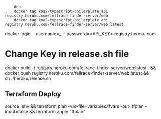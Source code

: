         dcb
        docker tag koa2-typescript-boilerplate_api registry.heroku.com/fellrace-finder-server/web
        docker tag koa2-typescript-boilerplate_api registry.heroku.com/fellrace-finder-server/web:latest

docker login --username=_ --password=<API_KEY> registry.heroku.com     

# Change Key in release.sh file

docker build -t registry.heroku.com/fellrace-finder-server/web:latest . && \
docker push registry.heroku.com/fellrace-finder-server/web:latest && \
sh ./heroku/release.sh


## Terraform Deploy

source .env &&  terraform plan -var-file=variables.tfvars -out=tfplan -input=false && terraform apply "tfplan"